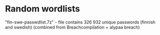 # Random wordlists

"fin-swe-passwdlist.7z" - file contains 326 932 unique passwords (finnish and swedish) (combined from Breachcompilation + alypaa breach)
